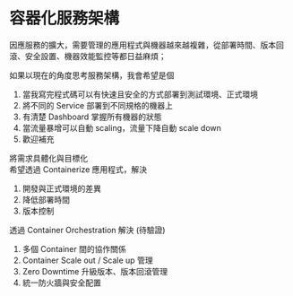 # 容器化服務架構

因應服務的擴大，需要管理的應用程式與機器越來越複雜，從部署時間、版本回滾、安全設置、機器效能監控等都日益麻煩；

如果以現在的角度思考服務架構，我會希望是個

1. 當我寫完程式碼可以有快速且安全的方式部署到測試環境、正式環境
2. 將不同的 Service 部署到不同規格的機器上
3. 有清楚 Dashboard 掌握所有機器的狀態
4. 當流量暴增可以自動 scaling，流量下降自動 scale down
5. 歡迎補充

將需求具體化與目標化  
希望透過 Containerize 應用程式，解決

1. 開發與正式環境的差異
2. 降低部署時間
3. 版本控制

透過 Container Orchestration 解決 \(待驗證\)

1. 多個 Container 間的協作關係
2. Container Scale out / Scale up 管理
3. Zero Downtime 升級版本、版本回滾管理
4. 統一防火牆與安全配置



